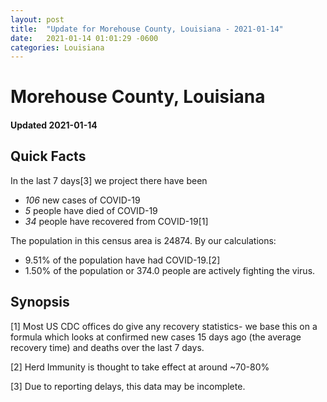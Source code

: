 ```yaml
---
layout: post
title:  "Update for Morehouse County, Louisiana - 2021-01-14"
date:   2021-01-14 01:01:29 -0600
categories: Louisiana
---
```


# Morehouse County, Louisiana
#### Updated 2021-01-14

## Quick Facts

In the last 7 days[3] we project there have been
- *106* new cases of COVID-19
- *5* people have died of COVID-19
- *34* people have recovered from COVID-19[1]

The population in this census area is 24874. By our calculations:
- 9.51% of the population have had COVID-19.[2]
- 1.50% of the population or 374.0 people are actively fighting the virus.

## Synopsis




[1] Most US CDC offices do give any recovery statistics- we base this on a formula which looks at confirmed new cases
15 days ago (the average recovery time) and deaths over the last 7 days.

[2] Herd Immunity is thought to take effect at around ~70-80%

[3] Due to reporting delays, this data may be incomplete.
 
    